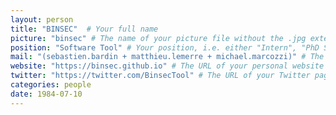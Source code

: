 ```yaml
---
layout: person
title: "BINSEC"  # Your full name
picture: "binsec" # The name of your picture file without the .jpg extension
position: "Software Tool" # Your position, i.e. either "Intern", "PhD Student", "Postdoc" or "Tenured Researcher"
mail: "(sebastien.bardin + matthieu.lemerre + michael.marcozzi)" # The first part of yor @cea.fr address
website: "https://binsec.github.io" # The URL of your personal website if you have one, otherwise remove the line
twitter: "https://twitter.com/BinsecTool" # The URL of your Twitter page if you have one, otherwise remove the line (by the way, Twitter is a great way to discuss with other researchers around the world)
categories: people
date: 1984-07-10
---
```

